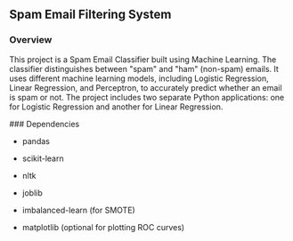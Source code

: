 ## Spam Email Filtering System

### Overview
This project is a Spam Email Classifier built using Machine Learning. The classifier distinguishes between "spam" and "ham" (non-spam) emails. It uses different machine learning models, including Logistic Regression, Linear Regression, and Perceptron, to accurately predict whether an email is spam or not. The project includes two separate Python applications: one for Logistic Regression and another for Linear Regression.

### Dependencies

* pandas

* scikit-learn

* nltk

* joblib

* imbalanced-learn (for SMOTE)

* matplotlib (optional for plotting ROC curves)

### 
